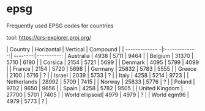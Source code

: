 # epsg

Frequently used EPSG codes for countries

tool: https://crs-explorer.proj.org/

| Country        | Horizontal    | Vertical | Compound |
| ------------- -|:-------------:| --------:|----------:
| Australia      | 4938          | 5711     | 9464     |
| Belgium        | 31370         | 5710     | 6190     |
| Corsica        | 2154          | 5721     | 5699     |
| Denmark        | 4095          | 5799     | 4099     |
| France         | 2154          | 5720     | 5698     |
| Germany        | 25832         | 5783     | 5555     |
| Greece         | 2100          | 5716	    | ?        | 
| Israel         | 2039          | 5733     | ?        |
| Italy          | 4258	        | 5214      | 9723     |
| Netherlands    | 28992         | 5709     | 7415     |
| Norway         | 25833         | 5776     | ?        |
| Poland         | 9702          | 9650     | 9656     |
| Spain          | 4258          | 5782     | 9505     |
| United Kingdom | 27700         | 5701     | 7405     |
| World ellipsoid| 4979          | 4979     | ?        |
| World egm96    | 4979          | 5773     | ?        |

